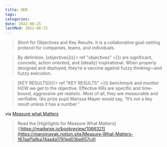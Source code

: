```yaml
---
title: OKR
tags:
categories:
date: 2022-08-25
lastMod: 2022-08-25
---
```

> Short for Objectives and Key Results. It is a collaborative goal-setting protocol for companies, teams, and individuals.

> By definition, [objectives]({{< ref "objectives" >}}) are significant, concrete, action oriented, and (ideally) inspirational. When properly designed and deployed, they’re a vaccine against fuzzy thinking—and fuzzy execution.

> [KEY RESULTS]({{< ref "KEY RESULTS" >}}) benchmark and monitor HOW we get to the objective. Effective KRs are specific and time-bound, aggressive yet realistic. Most of all, they are measurable and verifiable. (As prize pupil Marissa Mayer would say, “It’s not a key result unless it has a number.”

via [Measure what Matters](http://play.google.com/books/reader?id=SIJpswEACAAJ)

> Read the [Highlights for Measure What Matters]([https://readwise.io/bookreview/1066321](https://manojnayak.notion.site/Measure-What-Matters-167aaf1afba74aa4a1781ed03be657cd)
